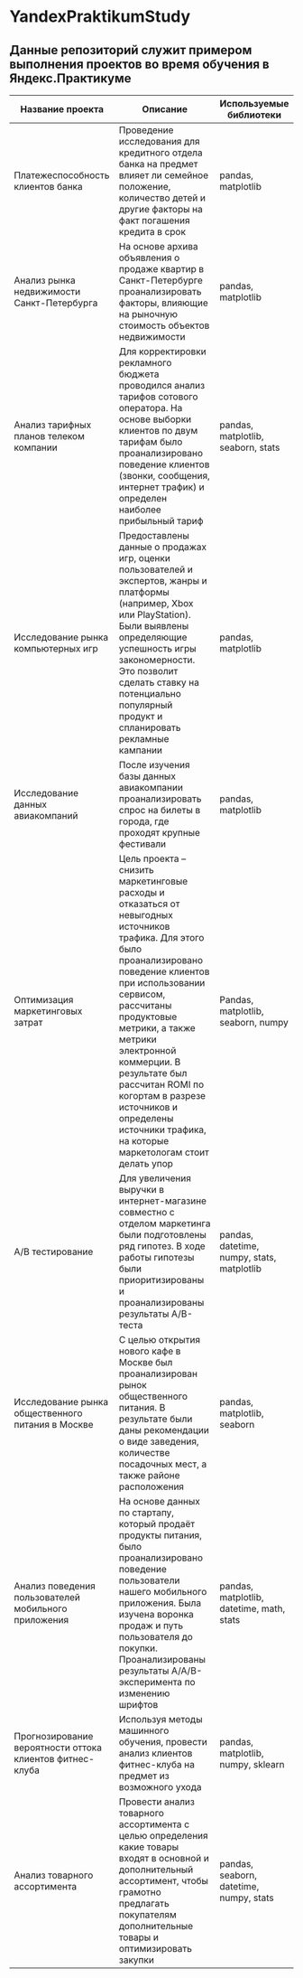 # YandexPraktikumStudy

## Данные репозиторий служит примером выполнения проектов во время обучения в Яндекс.Практикуме

Название проекта  | Описание  | Используемые библиотеки
------------- | ------------- | -------------
Платежеспособность клиентов банка | Проведение исследования для кредитного отдела банка на предмет влияет ли семейное положение, количество детей и другие факторы на факт погашения кредита в срок | pandas, matplotlib
Анализ рынка недвижимости Санкт-Петербурга  | На основе архива объявления о продаже квартир в Санкт-Петербурге проанализировать факторы, влияющие на рыночную стоимость объектов недвижимости | pandas, matplotlib
Анализ тарифных планов телеком компании  | Для корректировки рекламного бюджета проводился анализ тарифов сотового оператора. На основе выборки клиентов по двум тарифам было проанализировано поведение клиентов (звонки, сообщения, интернет трафик) и определен наиболее прибыльный тариф | pandas, matplotlib, seaborn, stats
Исследование рынка компьютерных игр  | Предоставлены данные о продажах игр, оценки пользователей и экспертов, жанры и платформы (например, Xbox или PlayStation). Были выявлены определяющие успешность игры закономерности. Это позволит сделать ставку на потенциально популярный продукт и спланировать рекламные кампании | pandas, matplotlib
Исследование данных авиакомпаний  | После изучения базы данных авиакомпании проанализировать спрос на билеты в города, где проходят крупные фестивали | pandas, matplotlib
Оптимизация маркетинговых затрат | Цель проекта – снизить маркетинговые расходы и отказаться от невыгодных источников трафика. Для этого было проанализировано поведение клиентов при использовании сервисом, рассчитаны продуктовые метрики, а также метрики электронной коммерции. В результате был рассчитан ROMI по когортам в разрезе источников и определены источники трафика, на которые маркетологам стоит делать упор | Pandas, matplotlib, seaborn, numpy
А/В тестирование  | Для увеличения выручки в интернет-магазине совместно с отделом маркетинга были подготовлены ряд гипотез. В ходе работы гипотезы были приоритизированы и проанализированы результаты A/B-теста | pandas, datetime, numpy, stats, matplotlib
Исследование рынка общественного питания в Москве  | С целью открытия нового кафе в Москве был проанализирован рынок общественного питания. В результате были даны рекомендации о виде заведения, количестве посадочных мест, а также районе расположения | pandas, matplotlib, seaborn
Анализ поведения пользователей мобильного приложения  | На основе данных по стартапу, который продаёт продукты питания, было проанализировано поведение пользователи нашего мобильного приложения. Была изучена воронка продаж и путь пользователя до покупки. Проанализированы результаты A/A/B-эксперимента по изменению шрифтов | pandas, matplotlib, datetime, math, stats
Прогнозирование вероятности оттока клиентов фитнес-клуба  | Используя методы машинного обучения, провести анализ клиентов фитнес-клуба на предмет из возможного ухода | pandas, matplotlib,  numpy, sklearn
Анализ товарного ассортимента  | Провести анализ товарного ассортимента с целью определения какие товары входят в основной и дополнительный ассортимент, чтобы грамотно предлагать покупателям дополнительные товары и оптимизировать закупки | pandas, seaborn, datetime, numpy, stats

